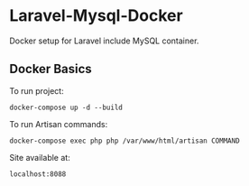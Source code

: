 # Laravel-Mysql-Docker
Docker setup for Laravel include MySQL container.

## Docker Basics
To run project:  
```
docker-compose up -d --build
```

To run Artisan commands:  
```
docker-compose exec php php /var/www/html/artisan COMMAND
```

Site available at:  
```
localhost:8088
```
